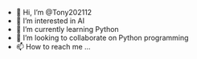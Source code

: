 - 👋 Hi, I’m @Tony202112
- 👀 I’m interested in AI
- 🌱 I’m currently learning Python
- 💞️ I’m looking to collaborate on Python programming
- 📫 How to reach me ...

<!---
Tony202112/Tony202112 is a ✨ special ✨ repository because its `README.md` (this file) appears on your GitHub profile.
You can click the Preview link to take a look at your changes.
--->

